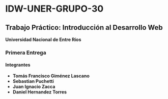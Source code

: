 # IDW-UNER-GRUPO-30
## Trabajo Práctico: Introducción al Desarrollo Web  
**Universidad Nacional de Entre Ríos**  

### Primera Entrega  

#### Integrantes  
- **Tomás Francisco Giménez Lascano**  
- **Sebastian Puchetti**  
- **Juan Ignacio Zacca**
- **Daniel Hernandez Torres**
